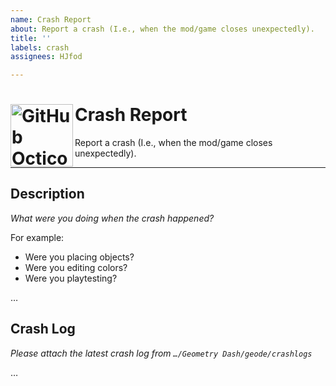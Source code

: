 ```yaml
---
name: Crash Report
about: Report a crash (I.e., when the mod/game closes unexpectedly).
title: ''
labels: crash
assignees: HJfod

---
```


<h1>
  <picture>
    <source media="(prefers-color-scheme: dark)" srcset="https://github.com/HJfod/BetterEdit/assets/24266948/49725587-f722-41a4-8ad0-724d565a4086">
    <source media="(prefers-color-scheme: light)" srcset="https://github.com/HJfod/BetterEdit/assets/24266948/a2cb1371-3075-49eb-90e4-e63081837337">
    <img alt="GitHub Octicons: Alert" width="100" align="left" src="https://github.com/HJfod/BetterEdit/assets/24266948/a2cb1371-3075-49eb-90e4-e63081837337" margin="0px">
  </picture>
  Crash Report
  <br />
</h1>
Report a crash (I.e., when the mod/game closes unexpectedly).
<hr />

## Description
*What were you doing when the crash happened?*

For example:
 - Were you placing objects?
 - Were you editing colors?
 - Were you playtesting?

…

## Crash Log
*Please attach the latest crash log from `…/Geometry Dash/geode/crashlogs`*

…
